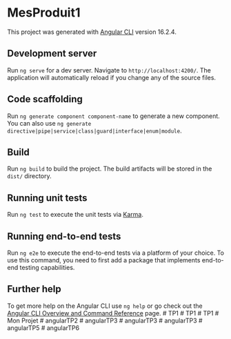 # MesProduit1

This project was generated with [Angular CLI](https://github.com/angular/angular-cli) version 16.2.4.

## Development server

Run `ng serve` for a dev server. Navigate to `http://localhost:4200/`. The application will automatically reload if you change any of the source files.

## Code scaffolding

Run `ng generate component component-name` to generate a new component. You can also use `ng generate directive|pipe|service|class|guard|interface|enum|module`.

## Build

Run `ng build` to build the project. The build artifacts will be stored in the `dist/` directory.

## Running unit tests

Run `ng test` to execute the unit tests via [Karma](https://karma-runner.github.io).

## Running end-to-end tests

Run `ng e2e` to execute the end-to-end tests via a platform of your choice. To use this command, you need to first add a package that implements end-to-end testing capabilities.

## Further help

To get more help on the Angular CLI use `ng help` or go check out the [Angular CLI Overview and Command Reference](https://angular.io/cli) page.
#   T P 1  
 #   T P 1  
 #   T P 1  
 #   M o n   P r o j e t  
 #   a n g u l a r T P 2  
 #   a n g u l a r T P 3  
 #   a n g u l a r T P 3  
 #   a n g u l a r T P 3  
 #   a n g u l a r T P 5  
 #   a n g u l a r T P 6  
 
